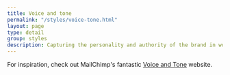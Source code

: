 ```yaml
---
title: Voice and tone
permalink: "/styles/voice-tone.html"
layout: page
type: detail
group: styles
description: Capturing the personality and authority of the brand in words
---
```


For inspiration, check out MailChimp's fantastic [Voice and Tone](http://voiceandtone.com/) website.
